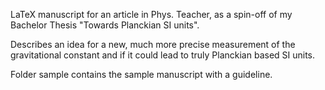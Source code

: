 LaTeX manuscript for an article in Phys. Teacher, as a spin-off of my Bachelor Thesis "Towards Planckian SI units".

Describes an idea for a new, much more precise measurement of the gravitational constant and if it could lead to truly Planckian based SI units.

Folder sample contains the sample manuscript with a guideline.